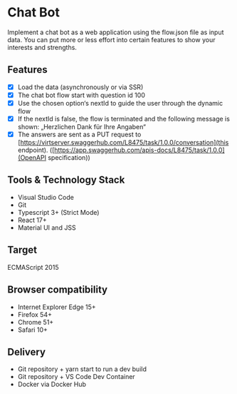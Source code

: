 # Chat Bot

Implement a chat bot as a web application using the flow.json file as input data. You can put more or less effort into certain features to show your interests and strengths.

## Features

- [x] Load the data (asynchronously or via SSR)
- [x] The chat bot flow start with question id 100
- [x] Use the chosen option‘s nextId to guide the user through the dynamic flow
- [x] If the nextId is false, the flow is terminated and the following message is shown: „Herzlichen Dank für Ihre Angaben“
- [x] The answers are sent as a PUT request to [https://virtserver.swaggerhub.com/L8475/task/1.0.0/conversation](this endpoint). ([https://app.swaggerhub.com/apis-docs/L8475/task/1.0.0](OpenAPI specification))

## Tools & Technology Stack

* Visual Studio Code
*	Git
*	Typescript 3+ (Strict Mode)
*	React 17+
*	Material UI and JSS

## Target

ECMAScript 2015

## Browser compatibility

*	Internet Explorer Edge 15+
*	Firefox 54+
*	Chrome 51+
*	Safari 10+

## Delivery

*	Git repository + yarn start to run a dev build
*	Git repository + VS Code Dev Container
*	Docker via Docker Hub
